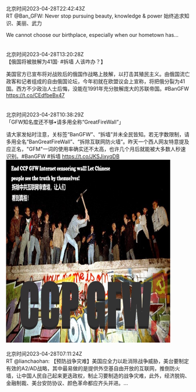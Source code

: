 北京时间2023-04-28T22:42:43Z<br>RT @Ban_GFW: Never stop pursuing beauty, knowledge &amp; power 始终追求知识、美丽、武力

We cannot choose our birthplace, especially when our hometown has…<br><br><br>北京时间2023-04-28T13:20:28Z<br>【俄国将被肢解为41国· #拆墙 人该咋办？】
  
美国官方已宣布将对战败后的俄国作战略上肢解，以打击其殖民主义。由俄国流亡政客和记者组成的自由俄国论坛，今年初就在欧盟议会上宣称，将把俄分裂为41国。西方不少政治人士后悔，没能在1991年充分肢解庞大的苏联帝国。#BanGFW
https://t.co/CEdfbeBx47<br><br><br>北京时间2023-04-28T10:38:29Z<br>「GFW知名度还不够•请多用全称“GreatFireWall”」

请大家发帖时注意，关标签“BanGFW”、“拆墙”并未全民皆知。若无字数限制，请多用全名“BanGreatFireWall”、“拆除互联网防火墙”。昨天一个西人网友特意提及应正名，"GFM"一词的使用率确实还不太高，也许几个月后就能被大多数人秒速识别。#BanGFW #拆墙 https://t.co/JKSJixyqDB<br><img src='/temp/image/2023/v-Month-4/1651777879695589376_0.jpg' width='450' height='500'><br><br>北京时间2023-04-28T07:11:24Z<br>RT @lianchaohan: 【预防战争灾难】美国应全力以赴消除战争威胁，美台要制定有效的A2/AD战略，其中最易做的是提供外空基自由开放的互联网，推倒防火墙，让中国人民自己起来更迭政权，制止习要制造的战争灾难，此外，经济脱钩、金融制裁、美台安防协议、颜色革命都应齐头并进。…<br><br><br>